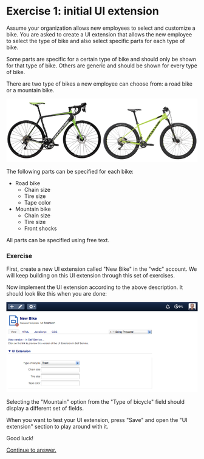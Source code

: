 # Exercise 1: initial UI extension

Assume your organization allows new employees to select and customize a bike.
You are asked to create a UI extension that allows the new employee to select
the type of bike and also select specific parts for each type of bike.

Some parts are specific for a certain type of bike and should only be shown for
that type of bike. Others are generic and should be shown for every type of
bike.

There are two type of bikes a new employee can choose from: a road bike or a
mountain bike.

![Road bike](../images/bikes.png)

The following parts can be specified for each bike:

* Road bike
  * Chain size
  * Tire size
  * Tape color
* Mountain bike
  * Chain size
  * Tire size
  * Front shocks

All parts can be specified using free text.

### Exercise

First, create a new UI extension called "New Bike" in the "wdc" account. We will
keep building on this UI extension through this set of exercises.

Now implement the UI extension according to the above description. It should
look like this when you are done:

![New Bike UI extension](../images/01-new-bike-ui-extension.png)

Selecting the "Mountain" option from the "Type of bicycle" field should display a
different set of fields.

When you want to test your UI extension, press "Save" and open the "UI
extension" section to play around with it.

Good luck!

[Continue to answer.](answer-01-initial-ui-extension.md)
